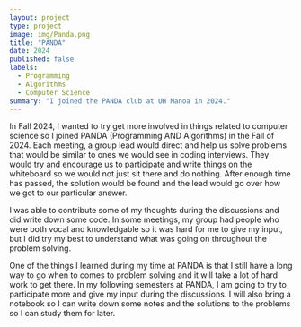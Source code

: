 ```yaml
---
layout: project
type: project
image: img/Panda.png
title: "PANDA"
date: 2024
published: false
labels:
  - Programming
  - Algorithms
  - Computer Science
summary: "I joined the PANDA club at UH Manoa in 2024."
---
```


In Fall 2024, I wanted to try get more involved in things related to computer science so I joined PANDA (Programming AND Algorithms) in the Fall of 2024. Each meeting, a group lead would direct and help us solve problems that would be similar to ones we would see in coding interviews. They would try and encourage us to participate and write things on the whiteboard so we would not just sit there and do nothing. After enough time has passed, the solution would be found and the lead would go over how we got to our particular answer.

I was able to contribute some of my thoughts during the discussions and did write down some code. In some meetings, my group had people who were both vocal and knowledgable so it was hard for me to give my input, but I did try my best to understand what was going on throughout the problem solving. 

One of the things I learned during my time at PANDA is that I still have a long way to go when to comes to problem solving and it will take a lot of hard work to get there. In my following semesters at PANDA, I am going to try to participate more and give my input during the discussions. I will also bring a notebook so I can write down some notes and the solutions to the problems so I can study them for later. 


